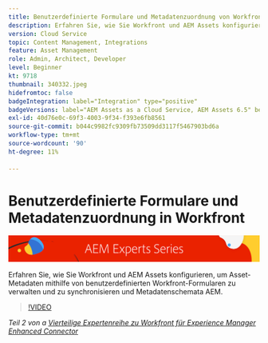 ```yaml
---
title: Benutzerdefinierte Formulare und Metadatenzuordnung von Workfront mit Workfront für AEM erweiterten Connector
description: Erfahren Sie, wie Sie Workfront und AEM Assets konfigurieren, um Asset-Metadaten mithilfe von benutzerdefinierten Workfront-Formularen zu verwalten und zu synchronisieren und Metadatenschemata AEM.
version: Cloud Service
topic: Content Management, Integrations
feature: Asset Management
role: Admin, Architect, Developer
level: Beginner
kt: 9718
thumbnail: 340332.jpeg
hidefromtoc: false
badgeIntegration: label="Integration" type="positive"
badgeVersions: label="AEM Assets as a Cloud Service, AEM Assets 6.5" before-title="false"
exl-id: 40d76e0c-69f3-4003-9f34-f393e6fb8561
source-git-commit: b044c9982fc9309fb73509dd3117f5467903bd6a
workflow-type: tm+mt
source-wordcount: '90'
ht-degree: 11%

---
```


# Benutzerdefinierte Formulare und Metadatenzuordnung in Workfront

![AEM-Expertenserie](./assets/banner.png)

Erfahren Sie, wie Sie Workfront und AEM Assets konfigurieren, um Asset-Metadaten mithilfe von benutzerdefinierten Workfront-Formularen zu verwalten und zu synchronisieren und Metadatenschemata AEM.

>[!VIDEO](https://video.tv.adobe.com/v/340332?quality=12&learn=on)

_Teil 2 von a [Vierteilige Expertenreihe zu Workfront für Experience Manager Enhanced Connector](./overview.md)_
